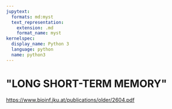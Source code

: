 ```yaml
---
jupytext:
  formats: md:myst
  text_representation:
    extension: .md
    format_name: myst
kernelspec:
  display_name: Python 3
  language: python
  name: python3
---
```


# "LONG SHORT-TERM MEMORY"

https://www.bioinf.jku.at/publications/older/2604.pdf